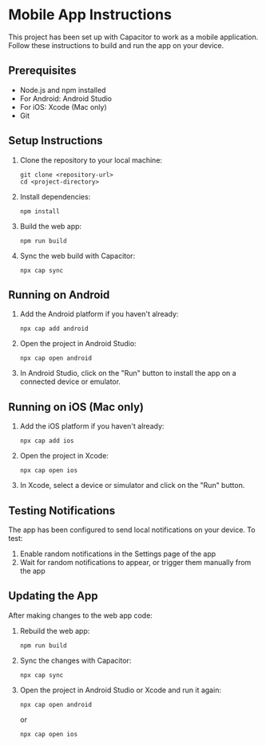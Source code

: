 
# Mobile App Instructions

This project has been set up with Capacitor to work as a mobile application. Follow these instructions to build and run the app on your device.

## Prerequisites

- Node.js and npm installed
- For Android: Android Studio
- For iOS: Xcode (Mac only)
- Git

## Setup Instructions

1. Clone the repository to your local machine:
   ```
   git clone <repository-url>
   cd <project-directory>
   ```

2. Install dependencies:
   ```
   npm install
   ```

3. Build the web app:
   ```
   npm run build
   ```

4. Sync the web build with Capacitor:
   ```
   npx cap sync
   ```

## Running on Android

1. Add the Android platform if you haven't already:
   ```
   npx cap add android
   ```

2. Open the project in Android Studio:
   ```
   npx cap open android
   ```

3. In Android Studio, click on the "Run" button to install the app on a connected device or emulator.

## Running on iOS (Mac only)

1. Add the iOS platform if you haven't already:
   ```
   npx cap add ios
   ```

2. Open the project in Xcode:
   ```
   npx cap open ios
   ```

3. In Xcode, select a device or simulator and click on the "Run" button.

## Testing Notifications

The app has been configured to send local notifications on your device. To test:

1. Enable random notifications in the Settings page of the app
2. Wait for random notifications to appear, or trigger them manually from the app

## Updating the App

After making changes to the web app code:

1. Rebuild the web app:
   ```
   npm run build
   ```

2. Sync the changes with Capacitor:
   ```
   npx cap sync
   ```

3. Open the project in Android Studio or Xcode and run it again:
   ```
   npx cap open android
   ```
   or
   ```
   npx cap open ios
   ```
